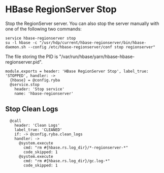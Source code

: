 
# HBase RegionServer Stop

Stop the RegionServer server. You can also stop the server manually with one of
the following two commands:

```
service hbase-regionserver stop
su -l hbase -c "/usr/hdp/current/hbase-regionserver/bin/hbase-daemon.sh --config /etc/hbase-regionserver/conf stop regionserver"
```

The file storing the PID is "/var/run/hbase/yarn/hbase-hbase-regionserver.pid".

    module.exports = header: 'HBase RegionServer Stop', label_true: 'STOPPED', handler: ->
      {hbase} = @config.ryba
      @service.stop
        header: 'Stop service'
        name: 'hbase-regionserver'

## Stop Clean Logs

      @call
        header: 'Clean Logs'
        label_true: 'CLEANED'
        if: -> @config.ryba.clean_logs
        handler: ->
          @system.execute
            cmd: "rm #{hbase.rs.log_dir}/*-regionserver-*"
            code_skipped: 1
          @system.execute
            cmd: "rm #{hbase.rs.log_dir}/gc.log-*"
            code_skipped: 1
